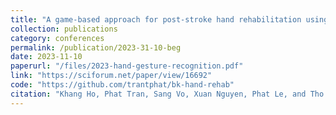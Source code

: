 ```yaml
---
title: "A game-based approach for post-stroke hand rehabilitation using hand gesture recognition on Leap Motion skeletal data"
collection: publications
category: conferences
permalink: /publication/2023-31-10-beg
date: 2023-11-10
paperurl: "/files/2023-hand-gesture-recognition.pdf"
link: "https://sciforum.net/paper/view/16692"
code: "https://github.com/trantphat/bk-hand-rehab"
citation: "Khang Ho, Phat Tran, Sang Vo, Xuan Nguyen, Phat Le, and Tho Quan <br> <i>The 4th International Electronic Conference on Applied Sciences</i> 2023"
---
```

